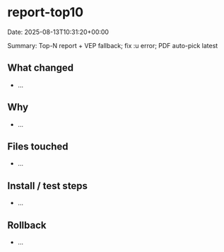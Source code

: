 # report-top10
Date: 2025-08-13T10:31:20+00:00

Summary: Top-N report + VEP fallback; fix :u error; PDF auto-pick latest

## What changed
- …

## Why
- …

## Files touched
- …

## Install / test steps
- …

## Rollback
- …

